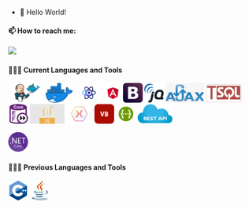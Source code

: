 - 👋 Hello World!


#### 📫 How to reach me:   
  [<img src="https://img.icons8.com/color/48/000000/linkedin.png" width="3.5%"/>](https://www.linkedin.com/in/samira-maleki/)
  
#### 👨🏻‍💻 Current Languages and Tools
 
  <code><img height="40" src="https://github.com/samiramaleki/samiramaleki/blob/Logos/Logos/Docker.Png"></code>
  <code><img height="40" src="https://github.com/samiramaleki/samiramaleki/blob/Logos/Logos/Docker1.Png"></code>
  <code><img height="40" src="https://github.com/samiramaleki/samiramaleki/blob/Logos/Logos/React.Png"></code>
  <code><img height="40" src="https://github.com/samiramaleki/samiramaleki/blob/Logos/Logos/Angular.png"></code>
  <code><img height="40" src="https://github.com/samiramaleki/samiramaleki/blob/Logos/Logos/BootStrap.png"></code>
  <code><img height="40" src="https://github.com/samiramaleki/samiramaleki/blob/Logos/Logos/Jquery.png"></code>
  <code><img height="40" src="https://github.com/samiramaleki/samiramaleki/blob/Logos/Logos/Ajax.png"></code>
  <code><img height="40" src="https://github.com/samiramaleki/samiramaleki/blob/Logos/Logos/TSQL.png"></code>
   <code><img height="40" src="https://github.com/samiramaleki/samiramaleki/blob/Logos/Logos/EfCore.png"></code>
     <code><img height="40" src="https://github.com/samiramaleki/samiramaleki/blob/Logos/Logos/json.png"></code>
       <code><img height="40" src="https://github.com/samiramaleki/samiramaleki/blob/Logos/Logos/Xamarin.png"></code>
  <code><img height="40" src="https://github.com/samiramaleki/samiramaleki/blob/Logos/Logos/VB.png"></code>
 <code><img height="40" src="https://github.com/samiramaleki/samiramaleki/blob/Logos/Logos/Swagger.png"></code>
 <code><img height="40" src="https://github.com/samiramaleki/samiramaleki/blob/Logos/Logos/RestFule.png"></code>
 
 
 <code><img height="40" src="https://github.com/samiramaleki/samiramaleki/blob/Logos/Logos/Core.png"></code>
 
#### 👨🏻‍💻 Previous Languages and Tools
  <code><img height="40" src="https://raw.githubusercontent.com/github/explore/80688e429a7d4ef2fca1e82350fe8e3517d3494d/topics/cpp/cpp.png"></code>
  <code><img height="40" src="https://raw.githubusercontent.com/github/explore/80688e429a7d4ef2fca1e82350fe8e3517d3494d/topics/java/java.png"></code>

